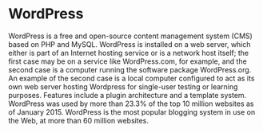 # WordPress
WordPress is a free and open-source content management system (CMS) based on PHP and MySQL. WordPress is installed on a web server, which either is part of an Internet hosting service or is a network host itself; the first case may be on a service like WordPress.com, for example, and the second case is a computer running the software package WordPress.org. An example of the second case is a local computer configured to act as its own web server hosting Wordpress for single-user testing or learning purposes. Features include a plugin architecture and a template system. WordPress was used by more than 23.3% of the top 10 million websites as of January 2015. WordPress is the most popular blogging system in use on the Web, at more than 60 million websites.


